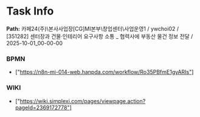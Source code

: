 # Task Info

**Path:** 카페24(주)\본사사업장\[CG]MI본부\창업센터\사업운영1 / ywchoi02 / [351282] 센터장과 건물·인테리어 요구사항 소통 _ 협력사에 부동산 물건 정보 전달 / 2025-10-01_00-00-00

### BPMN
- ["https://n8n-mi-014-web.hanpda.com/workflow/Ro35PBfmE1gyARIs"]

### WIKI
- ["https://wiki.simplexi.com/pages/viewpage.action?pageId=2369172778"]

